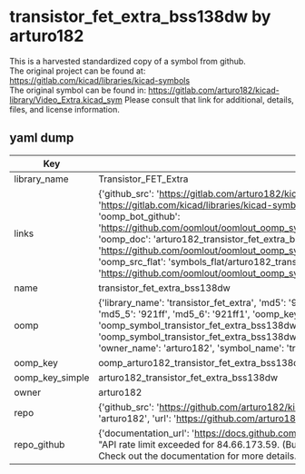# transistor_fet_extra_bss138dw by arturo182  
This is a harvested standardized copy of a symbol from github.  
The original project can be found at:  
https://gitlab.com/kicad/libraries/kicad-symbols  
The original symbol can be found in:
https://gitlab.com/arturo182/kicad-library/Video_Extra.kicad_sym
Please consult that link for additional, details, files, and license information.  
## yaml dump  
| Key | Value |  
| --- | --- |  
| library_name | Transistor_FET_Extra |  
| links | {'github_src': 'https://gitlab.com/arturo182/kicad-library/Video_Extra.kicad_sym', 'github_src_repo': 'https://gitlab.com/kicad/libraries/kicad-symbols', 'oomp_bot': 'arturo182_transistor_fet_extra_bss138dw/working', 'oomp_bot_github': 'https://github.com/oomlout/oomlout_oomp_symbol_bot/tree/main/arturo182_transistor_fet_extra_bss138dw/working', 'oomp_doc': 'arturo182_transistor_fet_extra_bss138dw/working', 'oomp_doc_github': 'https://github.com/oomlout/oomlout_oomp_symbol_doc/tree/main/arturo182_transistor_fet_extra_bss138dw/working', 'oomp_src_flat': 'symbols_flat/arturo182_transistor_fet_extra_bss138dw/working', 'oomp_src_flat_github': 'https://github.com/oomlout/oomlout_oomp_symbol_src/tree/main/arturo182_transistor_fet_extra_bss138dw/working'} |  
| name | transistor_fet_extra_bss138dw |  
| oomp | {'library_name': 'transistor_fet_extra', 'md5': '921ff1f396641870c38e6e9b0816bb3d', 'md5_10': '921ff1f396', 'md5_5': '921ff', 'md5_6': '921ff1', 'oomp_key': 'oomp_transistor_fet_extra_bss138dw', 'oomp_key_extra': 'oomp_symbol_transistor_fet_extra_bss138dw', 'oomp_key_full': 'oomp_symbol_transistor_fet_extra_bss138dw_921ff1', 'oomp_key_simple': 'transistor_fet_extra_bss138dw', 'owner_name': 'arturo182', 'symbol_name': 'transistor_fet_extra_bss138dw'} |  
| oomp_key | oomp_arturo182_transistor_fet_extra_bss138dw |  
| oomp_key_simple | arturo182_transistor_fet_extra_bss138dw |  
| owner | arturo182 |  
| repo | {'github_src': 'https://github.com/arturo182/kicad-library/Video_Extra.kicad_sym', 'name': 'kicad-library', 'owner': 'arturo182', 'url': 'https://github.com/arturo182/kicad-library'} |  
| repo_github | {'documentation_url': 'https://docs.github.com/rest/overview/resources-in-the-rest-api#rate-limiting', 'message': "API rate limit exceeded for 84.66.173.59. (But here's the good news: Authenticated requests get a higher rate limit. Check out the documentation for more details.)"} |  

